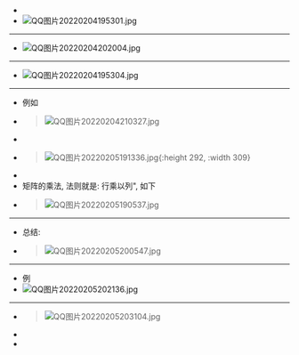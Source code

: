 -
- ![QQ图片20220204195301.jpg](../assets/QQ图片20220204195301_1643975593558_0.jpg)
- ---
- ![QQ图片20220204202004.jpg](../assets/QQ图片20220204202004_1643977215792_0.jpg)
- ---
- ![QQ图片20220204195304.jpg](../assets/QQ图片20220204195304_1643975598941_0.jpg)
- ---
- 例如
- > ![QQ图片20220204210327.jpg](../assets/QQ图片20220204210327_1643979818560_0.jpg)
-
- > ![QQ图片20220205191336.jpg](../assets/QQ图片20220205191336_1644059634685_0.jpg){:height 292, :width 309}
-
- 矩阵的乘法, 法则就是: 行乘以列", 如下
- > ![QQ图片20220205190537.jpg](../assets/QQ图片20220205190537_1644059171618_0.jpg)
- ---
- 总结:
- > ![QQ图片20220205200547.jpg](../assets/QQ图片20220205200547_1644062757844_0.jpg)
- ---
- 例
- ![QQ图片20220205202136.jpg](../assets/QQ图片20220205202136_1644063700637_0.jpg)
- ---
- > ![QQ图片20220205203104.jpg](../assets/QQ图片20220205203104_1644064276852_0.jpg)
-
-